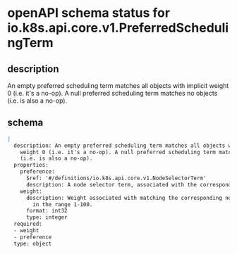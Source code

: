 # openAPI schema status for io.k8s.api.core.v1.PreferredSchedulingTerm

## description

An empty preferred scheduling term matches all objects with implicit weight 0 (i.e. it's a no-op). A null preferred scheduling term matches no objects (i.e. is also a no-op).

## schema

```yaml
|
  description: An empty preferred scheduling term matches all objects with implicit
    weight 0 (i.e. it's a no-op). A null preferred scheduling term matches no objects
    (i.e. is also a no-op).
  properties:
    preference:
      $ref: '#/definitions/io.k8s.api.core.v1.NodeSelectorTerm'
      description: A node selector term, associated with the corresponding weight.
    weight:
      description: Weight associated with matching the corresponding nodeSelectorTerm,
        in the range 1-100.
      format: int32
      type: integer
  required:
  - weight
  - preference
  type: object

```

